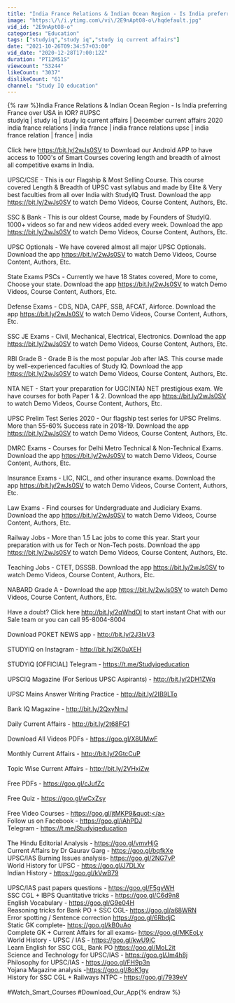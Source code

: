 ```yaml
---
title: "India France Relations & Indian Ocean Region - Is India preferring France over USA in IOR? #UPSC"
image: "https:\/\/i.ytimg.com\/vi\/2E9nAptO8-o\/hqdefault.jpg"
vid_id: "2E9nAptO8-o"
categories: "Education"
tags: ["studyiq","study iq","study iq current affairs"]
date: "2021-10-26T09:34:57+03:00"
vid_date: "2020-12-28T17:00:12Z"
duration: "PT12M51S"
viewcount: "53244"
likeCount: "3037"
dislikeCount: "61"
channel: "Study IQ education"
---
```

{% raw %}India France Relations &amp; Indian Ocean Region - Is India preferring France over USA in IOR? #UPSC<br />studyiq | study iq | study iq current affairs | December current affairs 2020 india france relations | india france | india france relations upsc | india france relation | france | india<br /><br />Click here <a rel="nofollow" target="blank" href="https://bit.ly/2wJs0SV">https://bit.ly/2wJs0SV</a> to Download our Android APP to have access to 1000's of Smart Courses covering length and breadth of almost all competitive exams in India.  <br /><br />UPSC/CSE - This is our Flagship &amp; Most Selling Course. This course covered Length &amp; Breadth of UPSC vast syllabus and made by Elite &amp; Very best faculties from all over India with StudyIQ Trust. Download the app <a rel="nofollow" target="blank" href="https://bit.ly/2wJs0SV">https://bit.ly/2wJs0SV</a> to watch Demo Videos, Course Content, Authors, Etc. <br /><br />SSC &amp; Bank - This is our oldest Course, made by Founders of StudyIQ. 1000+ videos so far and new videos added every week. Download the app <a rel="nofollow" target="blank" href="https://bit.ly/2wJs0SV">https://bit.ly/2wJs0SV</a> to watch Demo Videos, Course Content, Authors, Etc.<br /><br />UPSC Optionals - We have covered almost all major UPSC Optionals. Download the app <a rel="nofollow" target="blank" href="https://bit.ly/2wJs0SV">https://bit.ly/2wJs0SV</a> to watch Demo Videos, Course Content, Authors, Etc.<br /><br />State Exams PSCs - Currently we have 18 States covered, More to come, Choose your state. Download the app <a rel="nofollow" target="blank" href="https://bit.ly/2wJs0SV">https://bit.ly/2wJs0SV</a> to watch Demo Videos, Course Content, Authors, Etc.<br /><br />Defense Exams - CDS, NDA, CAPF, SSB, AFCAT, Airforce. Download the app <a rel="nofollow" target="blank" href="https://bit.ly/2wJs0SV">https://bit.ly/2wJs0SV</a> to watch Demo Videos, Course Content, Authors, Etc.<br /><br />SSC JE Exams - Civil, Mechanical, Electrical, Electronics. Download the app <a rel="nofollow" target="blank" href="https://bit.ly/2wJs0SV">https://bit.ly/2wJs0SV</a> to watch Demo Videos, Course Content, Authors, Etc.<br /><br />RBI Grade B - Grade B is the most popular Job after IAS. This course made by well-experienced faculties of Study IQ. Download the app <a rel="nofollow" target="blank" href="https://bit.ly/2wJs0SV">https://bit.ly/2wJs0SV</a> to watch Demo Videos, Course Content, Authors, Etc.<br /><br />NTA NET - Start your preparation for UGC(NTA) NET prestigious exam. We have courses for both Paper 1 &amp; 2. Download the app <a rel="nofollow" target="blank" href="https://bit.ly/2wJs0SV">https://bit.ly/2wJs0SV</a> to watch Demo Videos, Course Content, Authors, Etc. <br /><br />UPSC Prelim Test Series 2020 - Our flagship test series for UPSC Prelims. More than 55-60% Success rate in 2018-19. Download the app <a rel="nofollow" target="blank" href="https://bit.ly/2wJs0SV">https://bit.ly/2wJs0SV</a> to watch Demo Videos, Course Content, Authors, Etc. <br /><br />DMRC Exams - Courses for Delhi Metro Technical &amp; Non-Technical Exams. Download the app <a rel="nofollow" target="blank" href="https://bit.ly/2wJs0SV">https://bit.ly/2wJs0SV</a> to watch Demo Videos, Course Content, Authors, Etc.<br /><br />Insurance Exams - LIC, NICL, and other insurance exams. Download the app <a rel="nofollow" target="blank" href="https://bit.ly/2wJs0SV">https://bit.ly/2wJs0SV</a> to watch Demo Videos, Course Content, Authors, Etc.<br /><br />Law Exams - Find courses for Undergraduate and Judiciary Exams. Download the app <a rel="nofollow" target="blank" href="https://bit.ly/2wJs0SV">https://bit.ly/2wJs0SV</a> to watch Demo Videos, Course Content, Authors, Etc.<br /><br />Railway Jobs - More than 1.5 Lac jobs to come this year. Start your preparation with us for Tech or Non-Tech posts. Download the app <a rel="nofollow" target="blank" href="https://bit.ly/2wJs0SV">https://bit.ly/2wJs0SV</a> to watch Demo Videos, Course Content, Authors, Etc.<br /><br />Teaching Jobs - CTET, DSSSB. Download the app <a rel="nofollow" target="blank" href="https://bit.ly/2wJs0SV">https://bit.ly/2wJs0SV</a> to watch Demo Videos, Course Content, Authors, Etc.<br /><br />NABARD Grade A - Download the app <a rel="nofollow" target="blank" href="https://bit.ly/2wJs0SV">https://bit.ly/2wJs0SV</a> to watch Demo Videos, Course Content, Authors, Etc.<br /><br />Have a doubt? Click here <a rel="nofollow" target="blank" href="http://bit.ly/2qWhdOI">http://bit.ly/2qWhdOI</a> to start instant Chat with our Sale team or you can call 95-8004-8004<br /><br />Download POKET NEWS app - <a rel="nofollow" target="blank" href="http://bit.ly/2J3IxV3">http://bit.ly/2J3IxV3</a><br /><br />STUDYIQ on Instagram - <a rel="nofollow" target="blank" href="http://bit.ly/2K0uXEH">http://bit.ly/2K0uXEH</a><br /><br />STUDYIQ [OFFICIAL] Telegram - <a rel="nofollow" target="blank" href="https://t.me/Studyiqeducation">https://t.me/Studyiqeducation</a><br /><br />UPSCIQ Magazine (For Serious UPSC Aspirants) - <a rel="nofollow" target="blank" href="http://bit.ly/2DH1ZWq">http://bit.ly/2DH1ZWq</a> <br /><br />UPSC Mains Answer Writing Practice - <a rel="nofollow" target="blank" href="http://bit.ly/2IB9LTo">http://bit.ly/2IB9LTo</a><br /><br />Bank IQ Magazine - <a rel="nofollow" target="blank" href="http://bit.ly/2QxyNmJ">http://bit.ly/2QxyNmJ</a><br /><br />Daily Current Affairs  - <a rel="nofollow" target="blank" href="http://bit.ly/2t68FG1">http://bit.ly/2t68FG1</a><br /><br />Download All Videos PDFs - <a rel="nofollow" target="blank" href="https://goo.gl/X8UMwF">https://goo.gl/X8UMwF</a><br /><br />Monthly Current Affairs - <a rel="nofollow" target="blank" href="http://bit.ly/2GtcCuP">http://bit.ly/2GtcCuP</a><br /><br />Topic Wise Current Affairs - <a rel="nofollow" target="blank" href="http://bit.ly/2VHxiZw">http://bit.ly/2VHxiZw</a><br /><br />Free PDFs - <a rel="nofollow" target="blank" href="https://goo.gl/cJufZc">https://goo.gl/cJufZc</a> <br /><br />Free Quiz - <a rel="nofollow" target="blank" href="https://goo.gl/wCxZsy">https://goo.gl/wCxZsy</a> <br /><br />Free Video Courses - <a rel="nofollow" target="blank" href="https://goo.gl/jtMKP9&quot;">https://goo.gl/jtMKP9&quot;</a><br />Follow us on Facebook - <a rel="nofollow" target="blank" href="https://goo.gl/iAhPDJ">https://goo.gl/iAhPDJ</a><br />Telegram - <a rel="nofollow" target="blank" href="https://t.me/Studyiqeducation">https://t.me/Studyiqeducation</a><br /><br />The Hindu Editorial Analysis - <a rel="nofollow" target="blank" href="https://goo.gl/vmvHjG">https://goo.gl/vmvHjG</a><br />Current Affairs by Dr Gaurav Garg - <a rel="nofollow" target="blank" href="https://goo.gl/bqfkXe">https://goo.gl/bqfkXe</a><br />UPSC/IAS Burning Issues analysis- <a rel="nofollow" target="blank" href="https://goo.gl/2NG7vP">https://goo.gl/2NG7vP</a><br />World History for UPSC - <a rel="nofollow" target="blank" href="https://goo.gl/J7DLXv">https://goo.gl/J7DLXv</a><br />Indian History  - <a rel="nofollow" target="blank" href="https://goo.gl/kVwB79">https://goo.gl/kVwB79</a><br /><br />UPSC/IAS past papers questions - <a rel="nofollow" target="blank" href="https://goo.gl/F5gyWH">https://goo.gl/F5gyWH</a><br />SSC CGL + IBPS Quantitative tricks - <a rel="nofollow" target="blank" href="https://goo.gl/C6d9n8">https://goo.gl/C6d9n8</a><br />English Vocabulary - <a rel="nofollow" target="blank" href="https://goo.gl/G9e04H">https://goo.gl/G9e04H</a><br />Reasoning tricks for Bank PO + SSC CGL- <a rel="nofollow" target="blank" href="https://goo.gl/a68WRN">https://goo.gl/a68WRN</a><br />Error spotting / Sentence correction  <a rel="nofollow" target="blank" href="https://goo.gl/6RbdjC">https://goo.gl/6RbdjC</a><br />Static GK complete- <a rel="nofollow" target="blank" href="https://goo.gl/kB0uAo">https://goo.gl/kB0uAo</a><br />Complete GK + Current Affairs for all exams- <a rel="nofollow" target="blank" href="https://goo.gl/MKEoLy">https://goo.gl/MKEoLy</a><br />World History - UPSC / IAS - <a rel="nofollow" target="blank" href="https://goo.gl/kwU9jC">https://goo.gl/kwU9jC</a><br />Learn English for SSC CGL, Bank PO <a rel="nofollow" target="blank" href="https://goo.gl/MoL2it">https://goo.gl/MoL2it</a><br />Science and Technology for UPSC/IAS - <a rel="nofollow" target="blank" href="https://goo.gl/Jm4h8j">https://goo.gl/Jm4h8j</a><br />Philosophy for UPSC/IAS - <a rel="nofollow" target="blank" href="https://goo.gl/FH9p3n">https://goo.gl/FH9p3n</a><br />Yojana Magazine analysis -<a rel="nofollow" target="blank" href="https://goo.gl/8oK1gy">https://goo.gl/8oK1gy</a><br />History for SSC CGL + Railways NTPC - <a rel="nofollow" target="blank" href="https://goo.gl/7939eV">https://goo.gl/7939eV</a><br /><br />#Watch_Smart_Courses #Download_Our_App{% endraw %}
